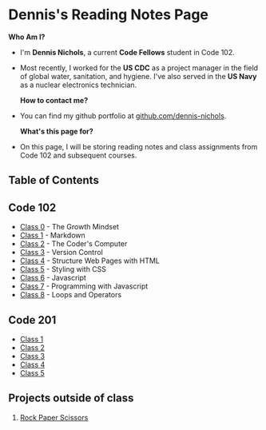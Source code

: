 # Dennis's Reading Notes Page

  **Who Am I?**

- I'm **Dennis Nichols**, a current **Code Fellows** student in Code 102.
- Most recently, I worked for the **US CDC** as a project manager in the field of global water, sanitation, and hygiene. I've also served in the **US Navy** as a nuclear electronics technician.

  **How to contact me?**

- You can find my github portfolio at [github.com/dennis-nichols](https://github.com/dennis-nichols).

  **What's this page for?**

- On this page, I will be storing reading notes and class assignments from Code 102 and subsequent courses.

## Table of Contents

## Code 102

- [Class 0](https://dennis-nichols.github.io/reading-notes/class_0) - The Growth Mindset
- [Class 1](https://dennis-nichols.github.io/reading-notes/class_1) - Markdown
- [Class 2](https://dennis-nichols.github.io/reading-notes/class_2) - The Coder's Computer
- [Class 3](https://dennis-nichols.github.io/reading-notes/class_3) - Version Control
- [Class 4](https://dennis-nichols.github.io/reading-notes/class_4) - Structure Web Pages with HTML
- [Class 5](https://dennis-nichols.github.io/reading-notes/class_5) - Styling with CSS
- [Class 6](https://dennis-nichols.github.io/reading-notes/class_6) - Javascript
- [Class 7](https://dennis-nichols.github.io/reading-notes/class_7) - Programming with Javascript
- [Class 8](https://dennis-nichols.github.io/reading-notes/class_8) - Loops and Operators

## Code 201

- [Class 1](https://dennis-nichols.github.io/reading-notes/201_class_1)
- [Class 2](https://dennis-nichols.github.io/reading-notes/201_class_2)
- [Class 3](https://dennis-nichols.github.io/reading-notes/201_class_3)
- [Class 4](https://dennis-nichols.github.io/reading-notes/201_class_4)
- [Class 5](https://dennis-nichols.github.io/reading-notes/201_class_5)

## Projects outside of class

1. [Rock Paper Scissors](https://dennis-nichols.github.io/yt_group_projects/rps1_notes_dn)
